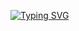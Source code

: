 

[![Typing SVG](https://readme-typing-svg.demolab.com?font=Fira+Code&size=30&pause=800&speed=100&color=00FF00&width=500&lines=Loading+.+.+.+.+.+.+.+.+.+.;How+are+you+?;I+am+fine+by+the+way+.;you+know+¿;Computers+are+awesome!!!;Well..;Welcome+to+my+GitHub+👾)](https://git.io/typing-svg)


